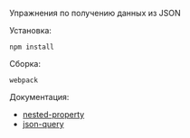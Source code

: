 Упражнения по получению данных из JSON

Установка:
```
npm install
```
Сборка:
```
webpack
```

Документация:  
* [nested-property](https://www.npmjs.com/package/nested-property)  
* [json-query](https://www.npmjs.com/package/json-query)
